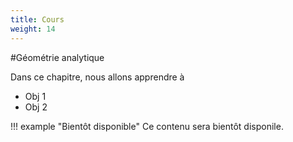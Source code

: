 ```yaml
---
title: Cours
weight: 14
---
```


#Géométrie analytique

Dans ce chapitre, nous allons apprendre à

* Obj 1
* Obj 2

!!! example "Bientôt disponible"
    Ce contenu sera bientôt disponile.